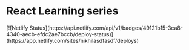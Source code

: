  <H1> React Learning series </H1> 
 [![Netlify Status](https://api.netlify.com/api/v1/badges/49121b15-3ca8-4340-aecb-efdc2ae7bccb/deploy-status)](https://app.netlify.com/sites/nikhilasdfasdf/deploys)